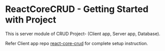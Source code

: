 # ReactCoreCRUD - Getting Started with Project

This is server module of CRUD Project- (Client app, Server app, Database).

Refer Client app repo [react-core-crud](https://github.com/rchowdhe/react-core-crud) for complete setup instruction.
